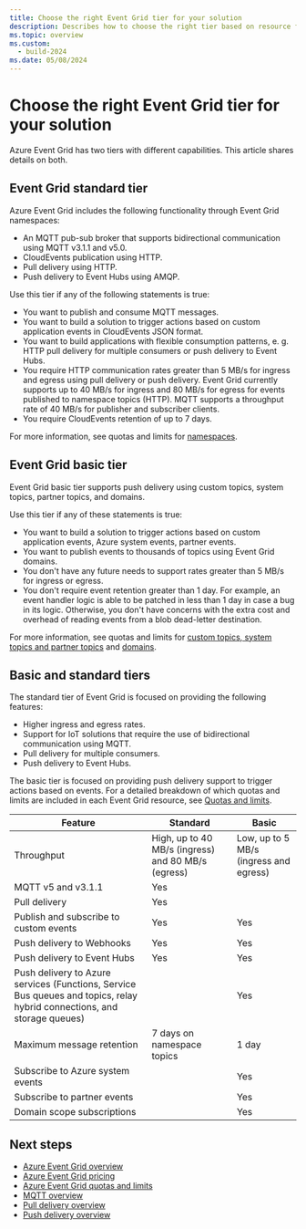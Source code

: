 ```yaml
---
title: Choose the right Event Grid tier for your solution
description: Describes how to choose the right tier based on resource features and use cases.
ms.topic: overview
ms.custom:
  - build-2024
ms.date: 05/08/2024
---
```


# Choose the right Event Grid tier for your solution

Azure Event Grid has two tiers with different capabilities. This article shares details on both.

## Event Grid standard tier

Azure Event Grid includes the following functionality through Event Grid namespaces:

* An MQTT pub-sub broker that supports bidirectional communication using MQTT v3.1.1 and v5.0.
* CloudEvents publication using HTTP.
* Pull delivery using HTTP.
* Push delivery to Event Hubs using AMQP.

Use this tier if any of the following statements is true:

* You want to publish and consume MQTT messages.
* You want to build a solution to trigger actions based on custom application events in CloudEvents JSON format.
* You want to build applications with flexible consumption patterns, e. g. HTTP pull delivery for multiple consumers or push delivery to Event Hubs.
* You require HTTP communication rates greater than 5 MB/s for ingress and egress using pull delivery or push delivery. Event Grid currently supports up to 40 MB/s for ingress and 80 MB/s for egress for events published to namespace topics (HTTP). MQTT supports a throughput rate of 40 MB/s for publisher and subscriber clients.
* You require CloudEvents retention of up to 7 days.

For more information, see quotas and limits for [namespaces](quotas-limits.md#event-grid-namespace-resource-limits).

## Event Grid basic tier

Event Grid basic tier supports push delivery using custom topics, system topics, partner topics, and domains.

Use this tier if any of these statements is true:

* You want to build a solution to trigger actions based on custom application events, Azure system events, partner events.
* You want to publish events to thousands of topics using Event Grid domains.
* You don't have any future needs to support rates greater than 5 MB/s for ingress or egress.
* You don't require event retention greater than 1 day. For example, an event handler logic is able to be patched in less than 1 day in case a bug in its logic. Otherwise, you don't have concerns with the extra cost and overhead of reading events from a blob dead-letter destination.

For more information, see quotas and limits for [custom topics, system topics and partner topics](quotas-limits.md#custom-topic-system-topic-and-partner-topic-resource-limits) and [domains](quotas-limits.md#domain-resource-limits).

## Basic and standard tiers

The standard tier of Event Grid is focused on providing the following features:

* Higher ingress and egress rates.
* Support for IoT solutions that require the use of bidirectional communication using MQTT.
* Pull delivery for multiple consumers.
* Push delivery to Event Hubs.

The basic tier is focused on providing push delivery support to trigger actions based on events. For a detailed breakdown of which quotas and limits are included in each Event Grid resource, see [Quotas and limits](quotas-limits.md).

| Feature                                                                                                                            | Standard                                           | Basic                                  |
|------------------------------------------------------------------------------------------------------------------------------------|----------------------------------------------------|----------------------------------------|
| Throughput                                                                                                                         | High, up to 40 MB/s (ingress) and 80 MB/s (egress) | Low, up to 5 MB/s (ingress and egress) |
| MQTT v5 and v3.1.1                                                                                                                 | Yes                                                |                                        |
| Pull delivery                                                                                                                      | Yes                                                |                                        |
| Publish and subscribe to custom events                                                                                             | Yes                                                | Yes                                    |
| Push delivery to Webhooks  |Yes  | Yes
| Push delivery to Event Hubs                                                                                                        | Yes                                                | Yes                                    |
| Push delivery to Azure services (Functions, Service Bus queues and topics, relay hybrid connections, and storage queues) |                                                    | Yes                                    |
| Maximum message retention  | 7 days on namespace topics  | 1 day
| Subscribe to Azure system events                                                                                                   |                                                    | Yes                                    |
| Subscribe to partner events                                                                                                        |                                                    | Yes                                    |
| Domain scope subscriptions                                                                                                         |                                                    | Yes                                    |


## Next steps

- [Azure Event Grid overview](overview.md)
- [Azure Event Grid pricing](https://azure.microsoft.com/pricing/details/event-grid/)
- [Azure Event Grid quotas and limits](quotas-limits.md)
- [MQTT overview](mqtt-overview.md)
- [Pull delivery overview](pull-delivery-overview.md)
- [Push delivery overview](push-delivery-overview.md)